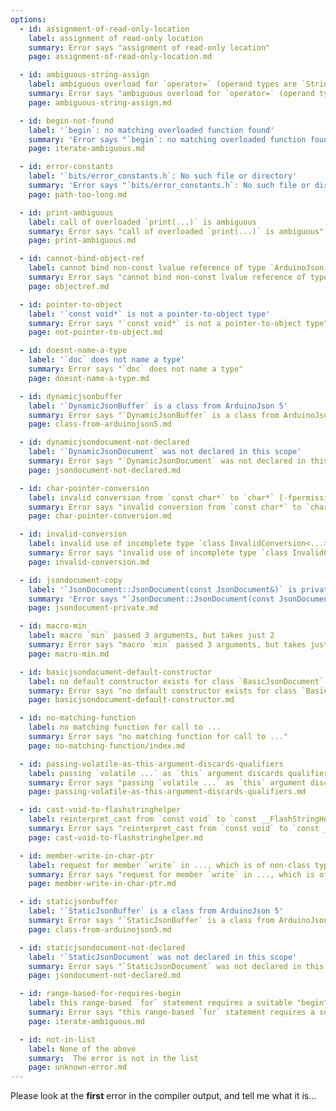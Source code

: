 ```yaml
---
options:
  - id: assignment-of-read-only-location
    label: assignment of read-only location
    summary: Error says "assignment of read-only location"
    page: assignment-of-read-only-location.md

  - id: ambiguous-string-assign
    label: ambiguous overload for `operator=` (operand types are `String` and ...)
    summary: Error says "ambiguous overload for `operator=` (operand types are `String` and ...)"
    page: ambiguous-string-assign.md

  - id: begin-not-found
    label: '`begin`: no matching overloaded function found'
    summary: 'Error says "`begin`: no matching overloaded function found"'
    page: iterate-ambiguous.md

  - id: error-constants
    label: '`bits/error_constants.h`: No such file or directory'
    summary: 'Error says "`bits/error_constants.h`: No such file or directory'
    page: path-too-long.md

  - id: print-ambiguous
    label: call of overloaded `print(...)` is ambiguous
    summary: Error says "call of overloaded `print(...)` is ambiguous"
    page: print-ambiguous.md

  - id: cannot-bind-object-ref
    label: cannot bind non-const lvalue reference of type `ArduinoJson::JsonObject&` ...
    summary: Error says "cannot bind non-const lvalue reference of type `ArduinoJson::JsonObject&` ..."
    page: objectref.md

  - id: pointer-to-object
    label: '`const void*` is not a pointer-to-object type'
    summary: Error says "`const void*` is not a pointer-to-object type"
    page: not-pointer-to-object.md

  - id: doesnt-name-a-type
    label: '`doc` does not name a type'
    summary: Error says "`doc` does not name a type"
    page: doesnt-name-a-type.md

  - id: dynamicjsonbuffer
    label: '`DynamicJsonBuffer` is a class from ArduinoJson 5'
    summary: Error says "`DynamicJsonBuffer` is a class from ArduinoJson 5"
    page: class-from-arduinojson5.md

  - id: dynamicjsondocument-not-declared
    label: '`DynamicJsonDocument` was not declared in this scope'
    summary: Error says "`DynamicJsonDocument` was not declared in this scope"
    page: jsondocument-not-declared.md

  - id: char-pointer-conversion
    label: invalid conversion from `const char*` to `char*` [-fpermissive]
    summary: Error says "invalid conversion from `const char*` to `char*` [-fpermissive]"
    page: char-pointer-conversion.md

  - id: invalid-conversion
    label: invalid use of incomplete type `class InvalidConversion<...>`
    summary: Error says "invalid use of incomplete type `class InvalidConversion<...>`"
    page: invalid-conversion.md

  - id: jsondocument-copy
    label: '`JsonDocument::JsonDocument(const JsonDocument&)` is private'
    summary: 'Error says "`JsonDocument::JsonDocument(const JsonDocument&)` is private"'
    page: jsondocument-private.md

  - id: macro-min
    label: macro `min` passed 3 arguments, but takes just 2
    summary: Error says "macro `min` passed 3 arguments, but takes just 2"
    page: macro-min.md

  - id: basicjsondocument-default-constructor
    label: no default constructor exists for class `BasicJsonDocument`
    summary: Error says "no default constructor exists for class `BasicJsonDocument`"
    page: basicjsondocument-default-constructor.md

  - id: no-matching-function
    label: no matching function for call to ...
    summary: Error says "no matching function for call to ..."
    page: no-matching-function/index.md

  - id: passing-volatile-as-this-argument-discards-qualifiers
    label: passing `volatile ...` as `this` argument discards qualifiers [-fpermissive]
    summary: Error says "passing `volatile ...` as `this` argument discards qualifiers [-fpermissive]"
    page: passing-volatile-as-this-argument-discards-qualifiers.md

  - id: cast-void-to-flashstringhelper
    label: reinterpret_cast from `const void` to `const __FlashStringHelper *` is not allowed
    summary: Error says "reinterpret_cast from `const void` to `const __FlashStringHelper *` is not allowed"
    page: cast-void-to-flashstringhelper.md

  - id: member-write-in-char-ptr
    label: request for member `write` in ..., which is of non-class type `char*`
    summary: Error says "request for member `write` in ..., which is of non-class type `char*`"
    page: member-write-in-char-ptr.md

  - id: staticjsonbuffer
    label: '`StaticJsonBuffer` is a class from ArduinoJson 5'
    summary: Error says "`StaticJsonBuffer` is a class from ArduinoJson 5"
    page: class-from-arduinojson5.md

  - id: staticjsondocument-not-declared
    label: '`StaticJsonDocument` was not declared in this scope'
    summary: Error says "`StaticJsonDocument` was not declared in this scope"
    page: jsondocument-not-declared.md

  - id: range-based-for-requires-begin
    label: this range-based `for` statement requires a suitable "begin" function and none was found
    summary: Error says "this range-based `for` statement requires a suitable "begin" function and none was found"
    page: iterate-ambiguous.md

  - id: not-in-list
    label: None of the above
    summary:  The error is not in the list
    page: unknown-error.md
---
```


Please look at the **first** error in the compiler output, and tell me what it is...
